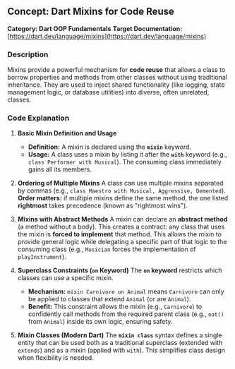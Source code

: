 ## Concept: Dart Mixins for Code Reuse

**Category: Dart OOP Fundamentals**
**Target Documentation:** [https://dart.dev/language/mixins](https://dart.dev/language/mixins)

### Description
Mixins provide a powerful mechanism for **code reuse** that allows a class to borrow properties and methods from other classes without using traditional inheritance. They are used to inject shared functionality (like logging, state management logic, or database utilities) into diverse, often unrelated, classes.

### Code Explanation

1. **Basic Mixin Definition and Usage**
   * **Definition:** A mixin is declared using the **`mixin`** keyword.
   * **Usage:** A class uses a mixin by listing it after the **`with`** keyword (e.g., `class Performer with Musical`). The consuming class immediately gains all its members.

2. **Ordering of Multiple Mixins**
   A class can use multiple mixins separated by commas (e.g., `class Maestro with Musical, Aggressive, Demented`). **Order matters:** if multiple mixins define the same method, the one listed **rightmost** takes precedence (known as "rightmost wins").

3. **Mixins with Abstract Methods**
   A mixin can declare an **abstract method** (a method without a body). This creates a contract: any class that uses the mixin is **forced to implement** that method. This allows the mixin to provide general logic while delegating a specific part of that logic to the consuming class (e.g., `Musician` forces the implementation of `playInstrument`).

4. **Superclass Constraints (`on` Keyword)**
   The **`on` keyword** restricts which classes can use a specific mixin.
   * **Mechanism:** `mixin Carnivore on Animal` means `Carnivore` can only be applied to classes that extend `Animal` (or are `Animal`).
   * **Benefit:** This constraint allows the mixin (e.g., `Carnivore`) to confidently call methods from the required parent class (e.g., `eat()` from `Animal`) inside its own logic, ensuring safety.

5. **Mixin Classes (Modern Dart)**
   The **`mixin class`** syntax defines a single entity that can be used both as a traditional superclass (extended with `extends`) and as a mixin (applied with `with`). This simplifies class design when flexibility is needed.